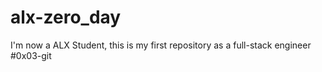 # alx-zero_day
I'm now a ALX Student, this is my first repository as a full-stack engineer
#0x03-git
